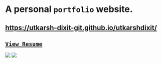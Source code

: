 # A personal `portfolio` website.
## https://utkarsh-dixit-git.github.io/utkarshdixit/
## [`View Resume`](https://utkarsh-dixit-git.github.io/utkarshdixit/Resume.pdf)
![](https://img.shields.io/github/commit-activity/m/utkarsh-dixit-git/utkarshdixit?style=for-the-badge)
![](https://img.shields.io/github/last-commit/utkarsh-dixit-git/utkarshdixit?style=for-the-badge)
